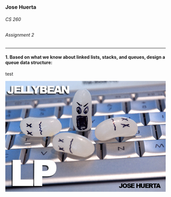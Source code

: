 ### Jose Huerta
###### CS 260
###### Assignment 2
---
#### 1.  Based on what we know about linked lists, stacks, and queues, design a queue data structure:
test


![Testing](https://github.com/thejosehuerta/cs260/blob/main/assignment2/images/Jellybean%20LP%20Cover.jpg?raw=true)

